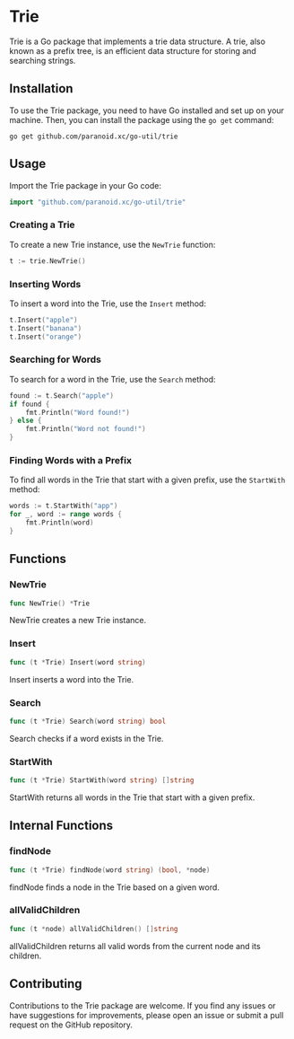 # Trie

Trie is a Go package that implements a trie data structure. A trie, also known as a prefix tree, is an efficient data structure for storing and searching strings.

## Installation

To use the Trie package, you need to have Go installed and set up on your machine. Then, you can install the package using the `go get` command:

```shell
go get github.com/paranoid.xc/go-util/trie
```

## Usage

Import the Trie package in your Go code:

```go
import "github.com/paranoid.xc/go-util/trie"
```

### Creating a Trie

To create a new Trie instance, use the `NewTrie` function:

```go
t := trie.NewTrie()
```

### Inserting Words

To insert a word into the Trie, use the `Insert` method:

```go
t.Insert("apple")
t.Insert("banana")
t.Insert("orange")
```

### Searching for Words

To search for a word in the Trie, use the `Search` method:

```go
found := t.Search("apple")
if found {
    fmt.Println("Word found!")
} else {
    fmt.Println("Word not found!")
}
```

### Finding Words with a Prefix

To find all words in the Trie that start with a given prefix, use the `StartWith` method:

```go
words := t.StartWith("app")
for _, word := range words {
    fmt.Println(word)
}
```

## Functions

### NewTrie

```go
func NewTrie() *Trie
```

NewTrie creates a new Trie instance.

### Insert

```go
func (t *Trie) Insert(word string)
```

Insert inserts a word into the Trie.

### Search

```go
func (t *Trie) Search(word string) bool
```

Search checks if a word exists in the Trie.

### StartWith

```go
func (t *Trie) StartWith(word string) []string
```

StartWith returns all words in the Trie that start with a given prefix.

## Internal Functions

### findNode

```go
func (t *Trie) findNode(word string) (bool, *node)
```

findNode finds a node in the Trie based on a given word.

### allValidChildren

```go
func (t *node) allValidChildren() []string
```

allValidChildren returns all valid words from the current node and its children.

## Contributing

Contributions to the Trie package are welcome. If you find any issues or have suggestions for improvements, please open an issue or submit a pull request on the GitHub repository.
